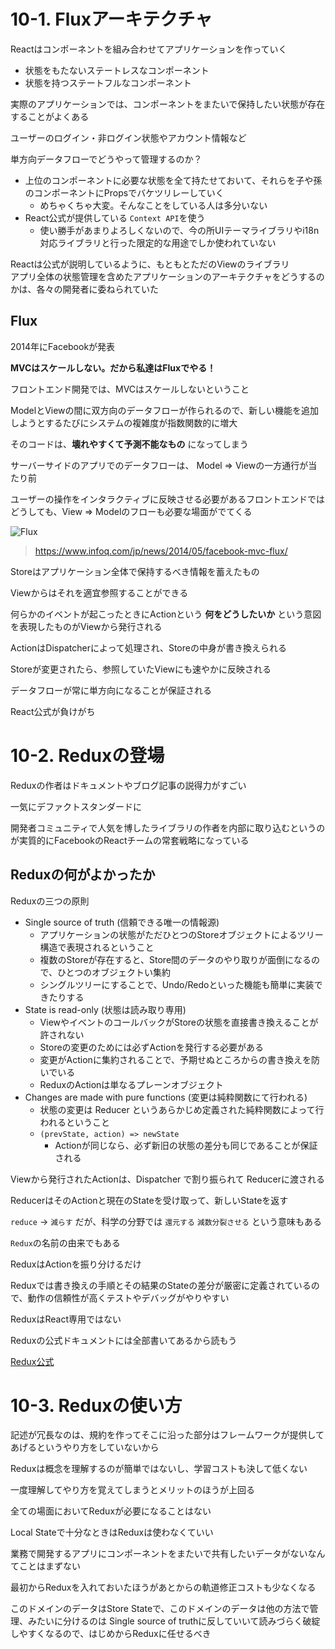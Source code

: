 # 10-1. Fluxアーキテクチャ

Reactはコンポーネントを組み合わせてアプリケーションを作っていく

- 状態をもたないステートレスなコンポーネント
- 状態を持つステートフルなコンポーネント

実際のアプリケーションでは、コンポーネントをまたいで保持したい状態が存在することがよくある

ユーザーのログイン・非ログイン状態やアカウント情報など

単方向データフローでどうやって管理するのか？

- 上位のコンポーネントに必要な状態を全て持たせておいて、それらを子や孫のコンポーネントにPropsでバケツリレーしていく
  - めちゃくちゃ大変。そんなことをしている人は多分いない
- React公式が提供している `Context API`を使う
  - 使い勝手があまりよろしくないので、今の所UIテーマライブラリやi18n対応ライブラリと行った限定的な用途でしか使われていない

Reactは公式が説明しているように、もともとただのViewのライブラリ  
アプリ全体の状態管理を含めたアプリケーションのアーキテクチャをどうするのかは、各々の開発者に委ねられていた

## Flux
2014年にFacebookが発表

**MVCはスケールしない。だから私達はFluxでやる！**

フロントエンド開発では、MVCはスケールしないということ

ModelとViewの間に双方向のデータフローが作られるので、新しい機能を追加しようとするたびにシステムの複雑度が指数関数的に増大

そのコードは、**壊れやすくて予測不能なもの** になってしまう

サーバーサイドのアプリでのデータフローは、 Model => Viewの一方通行が当たり前

ユーザーの操作をインタラクティブに反映させる必要があるフロントエンドではどうしても、View => Modelのフローも必要な場面がでてくる


![Flux](https://res.infoq.com/news/2014/05/facebook-mvc-flux/ja/resources/flux-react.png)
>https://www.infoq.com/jp/news/2014/05/facebook-mvc-flux/


Storeはアプリケーション全体で保持するべき情報を蓄えたもの

Viewからはそれを適宜参照することができる

何らかのイベントが起こったときにActionという **何をどうしたいか** という意図を表現したものがViewから発行される

ActionはDispatcherによって処理され、Storeの中身が書き換えられる

Storeが変更されたら、参照していたViewにも速やかに反映される

データフローが常に単方向になることが保証される

React公式が負けがち

# 10-2. Reduxの登場

Reduxの作者はドキュメントやブログ記事の説得力がすごい

一気にデファクトスタンダードに

開発者コミュニティで人気を博したライブラリの作者を内部に取り込むというのが実質的にFacebookのReactチームの常套戦略になっている

## Reduxの何がよかったか

Reduxの三つの原則
- Single source of truth (信頼できる唯一の情報源)
  - アプリケーションの状態がただひとつのStoreオブジェクトによるツリー構造で表現されるということ
  - 複数のStoreが存在すると、Store間のデータのやり取りが面倒になるので、ひとつのオブジェクトい集約
  - シングルツリーにすることで、Undo/Redoといった機能も簡単に実装できたりする
- State is read-only (状態は読み取り専用)
  - ViewやイベントのコールバックがStoreの状態を直接書き換えることが許されない
  - Storeの変更のためには必ずActionを発行する必要がある
  - 変更がActionに集約されることで、予期せぬところからの書き換えを防いでいる
  - ReduxのActionは単なるプレーンオブジェクト
- Changes are made with pure functions (変更は純粋関数にて行われる)
  - 状態の変更は Reducer というあらかじめ定義された純粋関数によって行われるということ
  - `(prevState, action) => newState`
    - Actionが同じなら、必ず新旧の状態の差分も同じであることが保証される


Viewから発行されたActionは、Dispatcher で割り振られて Reducerに渡される

ReducerはそのActionと現在のStateを受け取って、新しいStateを返す

`reduce` -> `減らす` だが、科学の分野では `還元する` `減数分裂させる` という意味もある

`Redux`の名前の由来でもある


ReduxはActionを振り分けるだけ

Reduxでは書き換えの手順とその結果のStateの差分が厳密に定義されているので、動作の信頼性が高くテストやデバッグがやりやすい

ReduxはReact専用ではない

Reduxの公式ドキュメントには全部書いてあるから読もう

[Redux公式](https://redux.js.org/)


# 10-3. Reduxの使い方

記述が冗長なのは、規約を作ってそこに沿った部分はフレームワークが提供してあげるというやり方をしていないから

Reduxは概念を理解するのが簡単ではないし、学習コストも決して低くない

一度理解してやり方を覚えてしまうとメリットのほうが上回る

全ての場面においてReduxが必要になることはない

Local Stateで十分なときはReduxは使わなくていい

業務で開発するアプリにコンポーネントをまたいで共有したいデータがないなんてことはまずない

最初からReduxを入れておいたほうがあとからの軌道修正コストも少なくなる

このドメインのデータはStore Stateで、このドメインのデータは他の方法で管理、みたいに分けるのは Single source of truthに反していいて読みづらく破綻しやすくなるので、はじめからReduxに任せるべき
